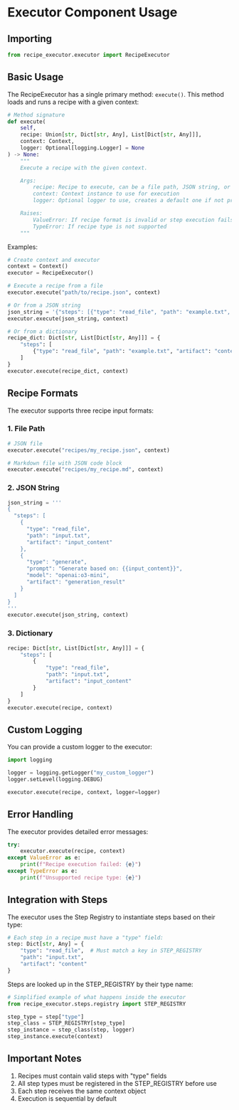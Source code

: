 # Executor Component Usage

## Importing

```python
from recipe_executor.executor import RecipeExecutor
```

## Basic Usage

The RecipeExecutor has a single primary method: `execute()`. This method loads and runs a recipe with a given context:

```python
# Method signature
def execute(
    self,
    recipe: Union[str, Dict[str, Any], List[Dict[str, Any]]],
    context: Context,
    logger: Optional[logging.Logger] = None
) -> None:
    """
    Execute a recipe with the given context.

    Args:
        recipe: Recipe to execute, can be a file path, JSON string, or dict
        context: Context instance to use for execution
        logger: Optional logger to use, creates a default one if not provided

    Raises:
        ValueError: If recipe format is invalid or step execution fails
        TypeError: If recipe type is not supported
    """
```

Examples:

```python
# Create context and executor
context = Context()
executor = RecipeExecutor()

# Execute a recipe from a file
executor.execute("path/to/recipe.json", context)

# Or from a JSON string
json_string = '{"steps": [{"type": "read_file", "path": "example.txt", "artifact": "content"}]}'
executor.execute(json_string, context)

# Or from a dictionary
recipe_dict: Dict[str, List[Dict[str, Any]]] = {
    "steps": [
        {"type": "read_file", "path": "example.txt", "artifact": "content"}
    ]
}
executor.execute(recipe_dict, context)
```

## Recipe Formats

The executor supports three recipe input formats:

### 1. File Path

```python
# JSON file
executor.execute("recipes/my_recipe.json", context)

# Markdown file with JSON code block
executor.execute("recipes/my_recipe.md", context)
```

### 2. JSON String

```python
json_string = '''
{
  "steps": [
    {
      "type": "read_file",
      "path": "input.txt",
      "artifact": "input_content"
    },
    {
      "type": "generate",
      "prompt": "Generate based on: {{input_content}}",
      "model": "openai:o3-mini",
      "artifact": "generation_result"
    }
  ]
}
'''
executor.execute(json_string, context)
```

### 3. Dictionary

```python
recipe: Dict[str, List[Dict[str, Any]]] = {
    "steps": [
        {
            "type": "read_file",
            "path": "input.txt",
            "artifact": "input_content"
        }
    ]
}
executor.execute(recipe, context)
```

## Custom Logging

You can provide a custom logger to the executor:

```python
import logging

logger = logging.getLogger("my_custom_logger")
logger.setLevel(logging.DEBUG)

executor.execute(recipe, context, logger=logger)
```

## Error Handling

The executor provides detailed error messages:

```python
try:
    executor.execute(recipe, context)
except ValueError as e:
    print(f"Recipe execution failed: {e}")
except TypeError as e:
    print(f"Unsupported recipe type: {e}")
```

## Integration with Steps

The executor uses the Step Registry to instantiate steps based on their type:

```python
# Each step in a recipe must have a "type" field:
step: Dict[str, Any] = {
    "type": "read_file",  # Must match a key in STEP_REGISTRY
    "path": "input.txt",
    "artifact": "content"
}
```

Steps are looked up in the STEP_REGISTRY by their type name:

```python
# Simplified example of what happens inside the executor
from recipe_executor.steps.registry import STEP_REGISTRY

step_type = step["type"]
step_class = STEP_REGISTRY[step_type]
step_instance = step_class(step, logger)
step_instance.execute(context)
```

## Important Notes

1. Recipes must contain valid steps with "type" fields
2. All step types must be registered in the STEP_REGISTRY before use
3. Each step receives the same context object
4. Execution is sequential by default
